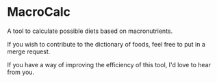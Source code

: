# MacroCalc
A tool to calculate possible diets based on macronutrients.

If you wish to contribute to the dictionary of foods, feel free to put in a merge request.

If you have a way of improving the efficiency of this tool, I'd love to hear from you.
